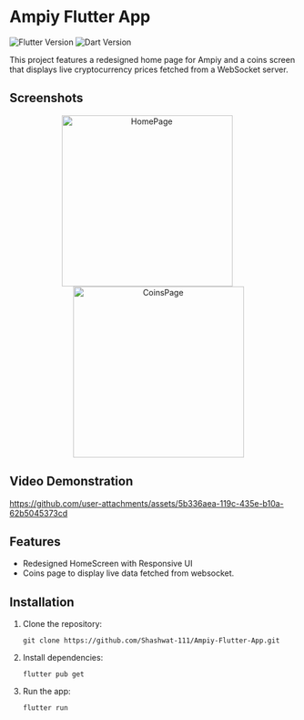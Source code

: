 # Ampiy Flutter App

![Flutter Version](https://img.shields.io/badge/flutter-v3.22.2-blue.svg)
![Dart Version](https://img.shields.io/badge/dart-v3.4.3-blue.svg)

This project features a redesigned home page for Ampiy and a coins screen that displays live cryptocurrency prices fetched from a WebSocket server.

## Screenshots

<p align="center">
  <img src="https://github.com/user-attachments/assets/374d723b-8df5-490c-b9ca-25d2c727c5a2" alt="HomePage" width="300" style="margin-right: 20px;"/>
  <img src="https://github.com/user-attachments/assets/f93f06db-52d5-4606-8d6e-d1292dc39ad4" alt="CoinsPage" width="300" style="margin-left: 20px;"/>
</p>

## Video Demonstration
https://github.com/user-attachments/assets/5b336aea-119c-435e-b10a-62b5045373cd

## Features

- Redesigned HomeScreen with Responsive UI
- Coins page to display live data fetched from websocket.

## Installation
1. Clone the repository:
   ```
   git clone https://github.com/Shashwat-111/Ampiy-Flutter-App.git
   ```
2. Install dependencies:
   ```
   flutter pub get
   ```
3. Run the app:
   ```
   flutter run
   ```
